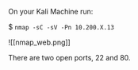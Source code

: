 On your Kali Machine run:

$ `nmap -sC -sV -Pn 10.200.X.13`

![[nmap_web.png]]

There are two open ports, 22 and 80.

